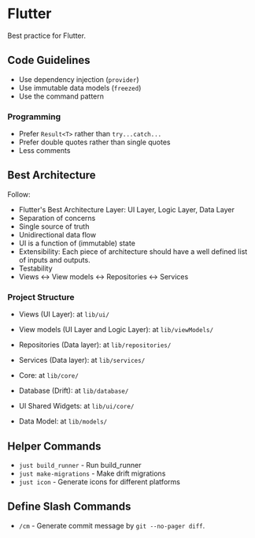 # Flutter

Best practice for Flutter.

## Code Guidelines

* Use dependency injection (`provider`)
* Use immutable data models (`freezed`)
* Use the command pattern

### Programming

* Prefer `Result<T>` rather than `try...catch...`
* Prefer double quotes rather than single quotes
* Less comments

## Best Architecture

Follow:

* Flutter's Best Architecture Layer: UI Layer, Logic Layer, Data Layer
* Separation of concerns
* Single source of truth
* Unidirectional data flow
* UI is a function of (immutable) state
* Extensibility: Each piece of architecture should have a well defined list of inputs and outputs.
* Testability
* Views <-> View models <-> Repositories <-> Services

### Project Structure

* Views (UI Layer): at `lib/ui/`
* View models (UI Layer and Logic Layer): at `lib/viewModels/`
* Repositories (Data layer): at `lib/repositories/`
* Services (Data layer): at `lib/services/`

* Core: at `lib/core/`
* Database (Drift): at `lib/database/`
* UI Shared Widgets: at `lib/ui/core/`
* Data Model: at `lib/models/`

## Helper Commands

* `just build_runner` - Run build_runner
* `just make-migrations` - Make drift migrations
* `just icon` - Generate icons for different platforms

## Define Slash Commands

* `/cm` - Generate commit message by `git --no-pager diff`.